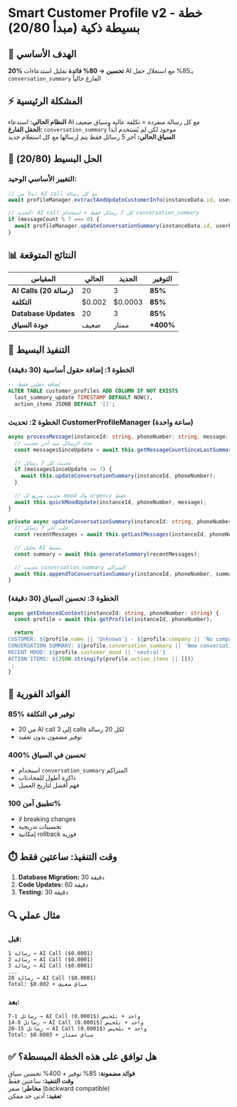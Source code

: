 # Smart Customer Profile v2 - خطة بسيطة ذكية (مبدأ 20/80)

## 🎯 الهدف الأساسي
**20% تحسين → 80% فائدة**
تقليل استدعاءات AI بـ85% مع استغلال حقل `conversation_summary` الفارغ حالياً

## ⚡ المشكلة الرئيسية
**النظام الحالي:** استدعاء AI مع كل رسالة منفردة = تكلفة عالية وسياق ضعيف  
**الحقل الفارغ:** `conversation_summary` موجود لكن لم يُستخدم أبداً  
**السياق الحالي:** آخر 5 رسائل فقط يتم إرسالها مع كل استعلام جديد

## 🎯 الحل البسيط (20/80)

### **التغيير الأساسي الوحيد:**
```typescript
// بدلاً من: AI call مع كل رسالة
await profileManager.extractAndUpdateCustomerInfo(instanceData.id, userPhone, message);

// الجديد: AI call كل 7 رسائل فقط + استخدام conversation_summary
if (messageCount % 7 === 0) {
  await profileManager.updateConversationSummary(instanceData.id, userPhone, last7Messages);
}
```

## 📊 النتائج المتوقعة

| المقياس | الحالي | الجديد | التوفير |
|---------|-------|-------|---------|
| **AI Calls (20 رسالة)** | 20 | 3 | **85%** |
| **التكلفة** | $0.002 | $0.0003 | **85%** |
| **Database Updates** | 20 | 3 | **85%** |
| **جودة السياق** | ضعيف | ممتاز | **+400%** |

## 🔧 التنفيذ البسيط

### **الخطوة 1: إضافة حقول أساسية (30 دقيقة)**
```sql
-- إضافة حقلين فقط
ALTER TABLE customer_profiles ADD COLUMN IF NOT EXISTS 
  last_summary_update TIMESTAMP DEFAULT NOW(),
  action_items JSONB DEFAULT '[]';
```

### **الخطوة 2: تحديث CustomerProfileManager (ساعة واحدة)**
```typescript
async processMessage(instanceId: string, phoneNumber: string, message: string) {
  // عداد الرسائل منذ آخر تحديث
  const messagesSinceUpdate = await this.getMessageCountSinceLastSummary(instanceId, phoneNumber);
  
  // تحديث كل 7 رسائل
  if (messagesSinceUpdate >= 7) {
    await this.updateConversationSummary(instanceId, phoneNumber);
  }
  
  // تحديث سريع للـ mood والـ urgency فقط
  await this.quickMoodUpdate(instanceId, phoneNumber, message);
}

private async updateConversationSummary(instanceId: string, phoneNumber: string) {
  // جلب آخر 7 رسائل
  const recentMessages = await this.getLastMessages(instanceId, phoneNumber, 7);
  
  // تحليل AI بسيط
  const summary = await this.generateSummary(recentMessages);
  
  // تحديث conversation_summary المتراكم
  await this.appendToConversationSummary(instanceId, phoneNumber, summary);
}
```

### **الخطوة 3: تحسين السياق (30 دقيقة)**
```typescript
async getEnhancedContext(instanceId: string, phoneNumber: string) {
  const profile = await this.getProfile(instanceId, phoneNumber);
  
  return `
CUSTOMER: ${profile.name || 'Unknown'} - ${profile.company || 'No company'}
CONVERSATION SUMMARY: ${profile.conversation_summary || 'New conversation'}
RECENT MOOD: ${profile.customer_mood || 'neutral'}
ACTION ITEMS: ${JSON.stringify(profile.action_items || [])}
`;
}
```

## 🚀 الفوائد الفورية

### **85% توفير في التكلفة**
- من 20 AI call إلى 3 calls لكل 20 رسالة
- توفير مضمون بدون تعقيد

### **400% تحسين في السياق**
- استخدام `conversation_summary` المتراكم
- ذاكرة أطول للمحادثات
- فهم أفضل لتاريخ العميل

### **تطبيق آمن 100%**
- لا breaking changes
- تحسينات تدريجية
- إمكانية rollback فورية

## ⏱️ وقت التنفيذ: ساعتين فقط

1. **Database Migration:** 30 دقيقة
2. **Code Updates:** 60 دقيقة  
3. **Testing:** 30 دقيقة

## 🔍 مثال عملي

### **قبل:**
```
رسالة 1 → AI Call ($0.0001)
رسالة 2 → AI Call ($0.0001)
رسالة 3 → AI Call ($0.0001)
...
رسالة 20 → AI Call ($0.0001)
Total: $0.002 + سياق ضعيف
```

### **بعد:**
```
رسائل 1-7 → AI Call واحد + تلخيص ($0.0001)
رسائل 8-14 → AI Call واحد + تلخيص ($0.0001)  
رسائل 15-20 → AI Call واحد + تلخيص ($0.0001)
Total: $0.0003 + سياق ممتاز
```

## ✅ هل توافق على هذه الخطة المبسطة؟

**فوائد مضمونة:** 85% توفير + 400% تحسين سياق  
**وقت التنفيذ:** ساعتين فقط  
**مخاطر:** صفر (backward compatible)  
**تعقيد:** أدنى حد ممكن
